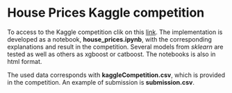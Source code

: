 # House Prices Kaggle competition

To access to the Kaggle competition clik on this [link](https://www.kaggle.com/c/house-prices-advanced-regression-techniques). The implementation is developed as a notebook, **house_prices.ipynb**, with the corresponding explanations and result in the competition. Several models from _sklearn_ are tested as well as others as xgboost or catboost. The notebooks is also in html format.

The used data corresponds with **kaggleCompetition.csv**, which is provided in the competition. An example of submission is **submission.csv**.
